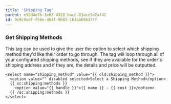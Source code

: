 ```yaml
---
title: 'Shipping Tag'
parent: e98d4e7b-3e63-4328-bacc-83ace3e2af42
id: 0c9c9a0f-f56e-464f-9b82-1b3abb96377f
---
```

### Get Shipping Methods
This tag can be used to give the user the option to select which shipping method they'd like their order to go through. The tag will loop through all of your configured shipping methods, see if they are available for the order's shipping address and if they are, the details and price will be outputted.

```
<select name="shipping_method" value="{{ old:shipping_method }}">
  <option value="" disabled selected>Select a Shipping Method</option>
  {{ sc:shipping:methods }}
    <option value="{{ handle }}">{{ name }} - {{ cost }}</option>
  {{ /sc:shipping:methods }}
</select>
```